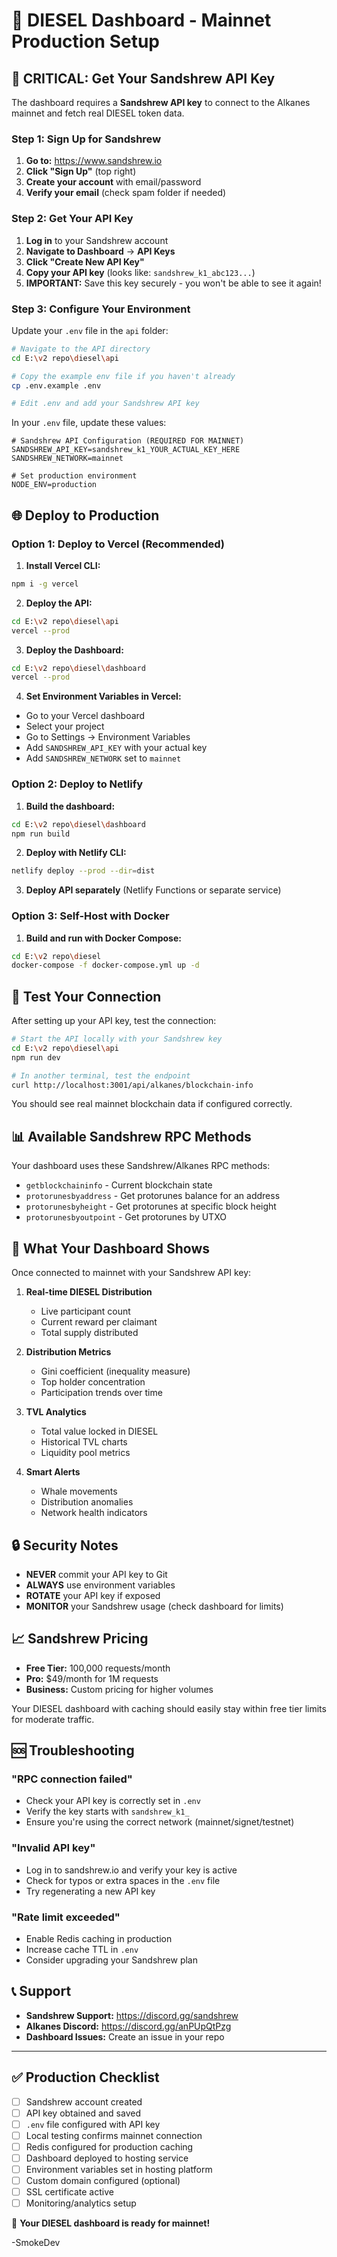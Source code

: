 # 🚀 DIESEL Dashboard - Mainnet Production Setup

## 🔑 CRITICAL: Get Your Sandshrew API Key

The dashboard requires a **Sandshrew API key** to connect to the Alkanes mainnet and fetch real DIESEL token data.

### Step 1: Sign Up for Sandshrew

1. **Go to:** https://www.sandshrew.io
2. **Click "Sign Up"** (top right)
3. **Create your account** with email/password
4. **Verify your email** (check spam folder if needed)

### Step 2: Get Your API Key

1. **Log in** to your Sandshrew account
2. **Navigate to Dashboard** → **API Keys**
3. **Click "Create New API Key"**
4. **Copy your API key** (looks like: `sandshrew_k1_abc123...`)
5. **IMPORTANT:** Save this key securely - you won't be able to see it again!

### Step 3: Configure Your Environment

Update your `.env` file in the `api` folder:

```bash
# Navigate to the API directory
cd E:\v2 repo\diesel\api

# Copy the example env file if you haven't already
cp .env.example .env

# Edit .env and add your Sandshrew API key
```

In your `.env` file, update these values:

```env
# Sandshrew API Configuration (REQUIRED FOR MAINNET)
SANDSHREW_API_KEY=sandshrew_k1_YOUR_ACTUAL_KEY_HERE
SANDSHREW_NETWORK=mainnet

# Set production environment
NODE_ENV=production
```

## 🌐 Deploy to Production

### Option 1: Deploy to Vercel (Recommended)

1. **Install Vercel CLI:**
```bash
npm i -g vercel
```

2. **Deploy the API:**
```bash
cd E:\v2 repo\diesel\api
vercel --prod
```

3. **Deploy the Dashboard:**
```bash
cd E:\v2 repo\diesel\dashboard
vercel --prod
```

4. **Set Environment Variables in Vercel:**
- Go to your Vercel dashboard
- Select your project
- Go to Settings → Environment Variables
- Add `SANDSHREW_API_KEY` with your actual key
- Add `SANDSHREW_NETWORK` set to `mainnet`

### Option 2: Deploy to Netlify

1. **Build the dashboard:**
```bash
cd E:\v2 repo\diesel\dashboard
npm run build
```

2. **Deploy with Netlify CLI:**
```bash
netlify deploy --prod --dir=dist
```

3. **Deploy API separately** (Netlify Functions or separate service)

### Option 3: Self-Host with Docker

1. **Build and run with Docker Compose:**
```bash
cd E:\v2 repo\diesel
docker-compose -f docker-compose.yml up -d
```

## 🧪 Test Your Connection

After setting up your API key, test the connection:

```bash
# Start the API locally with your Sandshrew key
cd E:\v2 repo\diesel\api
npm run dev

# In another terminal, test the endpoint
curl http://localhost:3001/api/alkanes/blockchain-info
```

You should see real mainnet blockchain data if configured correctly.

## 📊 Available Sandshrew RPC Methods

Your dashboard uses these Sandshrew/Alkanes RPC methods:

- `getblockchaininfo` - Current blockchain state
- `protorunesbyaddress` - Get protorunes balance for an address
- `protorunesbyheight` - Get protorunes at specific block height
- `protorunesbyoutpoint` - Get protorunes by UTXO

## 🎯 What Your Dashboard Shows

Once connected to mainnet with your Sandshrew API key:

1. **Real-time DIESEL Distribution**
   - Live participant count
   - Current reward per claimant
   - Total supply distributed

2. **Distribution Metrics**
   - Gini coefficient (inequality measure)
   - Top holder concentration
   - Participation trends over time

3. **TVL Analytics**
   - Total value locked in DIESEL
   - Historical TVL charts
   - Liquidity pool metrics

4. **Smart Alerts**
   - Whale movements
   - Distribution anomalies
   - Network health indicators

## 🔒 Security Notes

- **NEVER** commit your API key to Git
- **ALWAYS** use environment variables
- **ROTATE** your API key if exposed
- **MONITOR** your Sandshrew usage (check dashboard for limits)

## 📈 Sandshrew Pricing

- **Free Tier:** 100,000 requests/month
- **Pro:** $49/month for 1M requests
- **Business:** Custom pricing for higher volumes

Your DIESEL dashboard with caching should easily stay within free tier limits for moderate traffic.

## 🆘 Troubleshooting

### "RPC connection failed"
- Check your API key is correctly set in `.env`
- Verify the key starts with `sandshrew_k1_`
- Ensure you're using the correct network (mainnet/signet/testnet)

### "Invalid API key"
- Log in to sandshrew.io and verify your key is active
- Check for typos or extra spaces in the `.env` file
- Try regenerating a new API key

### "Rate limit exceeded"
- Enable Redis caching in production
- Increase cache TTL in `.env`
- Consider upgrading your Sandshrew plan

## 📞 Support

- **Sandshrew Support:** https://discord.gg/sandshrew
- **Alkanes Discord:** https://discord.gg/anPUpQtPzg
- **Dashboard Issues:** Create an issue in your repo

---

## ✅ Production Checklist

- [ ] Sandshrew account created
- [ ] API key obtained and saved
- [ ] `.env` file configured with API key
- [ ] Local testing confirms mainnet connection
- [ ] Redis configured for production caching
- [ ] Dashboard deployed to hosting service
- [ ] Environment variables set in hosting platform
- [ ] Custom domain configured (optional)
- [ ] SSL certificate active
- [ ] Monitoring/analytics setup

🎉 **Your DIESEL dashboard is ready for mainnet!**

-SmokeDev